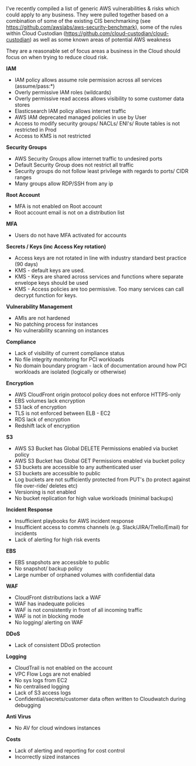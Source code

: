 I’ve recently compiled a list of generic AWS vulnerabilities & risks which could apply to any business.
They were pulled together based on a combination of some of the existing CIS benchmarking (see https://github.com/awslabs/aws-security-benchmark), some of the rules within Cloud Custodian (https://github.com/cloud-custodian/cloud-custodian) as well as some known areas of potential AWS weakness

They are a reasonable set of focus areas a business in the Cloud should focus on when trying to reduce cloud risk.





**IAM**
- IAM policy allows assume role permission across all services (assume/pass:*)
- Overly permissive IAM roles (wildcards)
- Overly permissive read access allows visibility to some customer data stores 
- Elasticsearch IAM policy allows internet traffic
- AWS IAM deprecated managed policies in use by User
- Access to modify security groups/ NACLs/ ENI's/ Route tables is not restricted in Prod
- Access to KMS is not restricted

**Security Groups**
- AWS Security Groups allow internet traffic to undesired ports
- Default Security Group does not restrict all traffic
- Security groups do not follow least privilege with regards to ports/ CIDR ranges
- Many groups allow RDP/SSH from any ip

**Root Account**
- MFA is not enabled on Root account
- Root account email is not on a distribution list

**MFA**
- Users do not have MFA activated for accounts

**Secrets / Keys (inc Access Key rotation)**
- Access keys are not rotated in line with industry standard best practice (90 days)
- KMS - default keys are used. 
- KMS - Keys are shared across services and functions where separate envelope keys should be used
- KMS - Access policies are too permissive. Too many services can call decrypt function for keys.

**Vulnerability Management**
- AMIs are not hardened
- No patching process for instances
- No vulnerability scanning on instances

**Compliance**
- Lack of visibility of current compliance status 
- No file integrity monitoring for PCI workloads
- No domain boundary program - lack of documentation around how PCI workloads are isolated (logically or otherwise)

**Encryption**
- AWS CloudFront origin protocol policy does not enforce HTTPS-only
- EBS volumes lack encryption
- S3 lack of encryption
- TLS is not enforced between ELB - EC2 
- RDS lack of encryption
- Redshift lack of encryption

**S3**
- AWS S3 Bucket has Global DELETE Permissions enabled via bucket policy
- AWS S3 Bucket has Global GET Permissions enabled via bucket policy
- S3 buckets are accessible to any authenticated user
- S3 buckets are accessible to public
- Log buckets are not sufficiently protected from PUT's (to protect against file over-ride/ deletes etc)
- Versioning is not enabled
- No bucket replication for high value workloads (minimal backups)

**Incident Response**
- Insufficient playbooks for AWS incident response
- Insufficient access to comms channels (e.g. Slack/JIRA/Trello/Email) for incidents 
- Lack of alerting for high risk events

**EBS**
- EBS snapshots are accessible to public
- No snapshot/ backup policy
- Large number of orphaned volumes with confidential data 

**WAF**
- CloudFront distributions lack a WAF
- WAF has inadequate policies
- WAF is not consistently in front of all incoming traffic
- WAF is not in blocking mode
- No logging/ alerting on WAF

**DDoS**
- Lack of consistent DDoS protection

**Logging**
- CloudTrail is not enabled on the account
- VPC Flow Logs are not enabled
- No sys logs from EC2
- No centralised logging
- Lack of S3 access logs
- Confidential/secrets/customer data often written to Cloudwatch during debugging

**Anti Virus**
- No AV for cloud windows instances

**Costs**
- Lack of alerting and reporting for cost control
- Incorrectly sized instances
